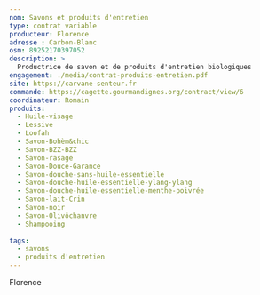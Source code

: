 ```yaml
---
nom: Savons et produits d'entretien
type: contrat variable
producteur: Florence
adresse : Carbon-Blanc
osm: 89252170397052
description: >
  Productrice de savon et de produits d'entretien biologiques
engagement: ./media/contrat-produits-entretien.pdf
site: https://carvane-senteur.fr
commande: https://cagette.gourmandignes.org/contract/view/6
coordinateur: Romain
produits:
  - Huile-visage
  - Lessive
  - Loofah
  - Savon-Bohèm&chic
  - Savon-BZZ-BZZ
  - Savon-rasage
  - Savon-Douce-Garance
  - Savon-douche-sans-huile-essentielle 
  - Savon-douche-huile-essentielle-ylang-ylang 
  - Savon-douche-huile-essentielle-menthe-poivrée 
  - Savon-lait-Crin 
  - Savon-noir
  - Savon-Olivôchanvre 	
  - Shampooing
                           
tags:
  - savons
  - produits d'entretien
---
```


Florence